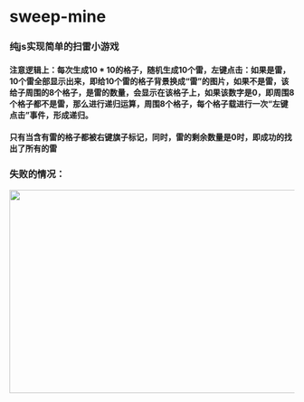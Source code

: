 # sweep-mine
### 纯js实现简单的扫雷小游戏

#### 注意逻辑上：每次生成10 * 10的格子，随机生成10个雷，左键点击：如果是雷，10个雷全部显示出来，即给10个雷的格子背景换成“雷”的图片，如果不是雷，该给子周围的8个格子，是雷的数量，会显示在该格子上，如果该数字是0，即周围8个格子都不是雷，那么进行递归运算，周围8个格子，每个格子载进行一次“左键点击”事件，形成递归。
#### 只有当含有雷的格子都被右键旗子标记，同时，雷的剩余数量是0时，即成功的找出了所有的雷

### 失败的情况：
<img src = 'https://github.com/zhuyuzhu/sweep-mine/blob/master/images/success.jpg' width=600 height=360 />
